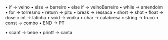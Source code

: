 •	if -> velho
•	else -> barreiro
•	else if -> velhoBarreiro
•	while -> amendoim
•	for -> torresmo
•	return -> pitu
•	break -> ressaca
•	short -> shot
•	float -> dose
•	int -> latinha
•	void -> vodka
•	char -> calabresa
•	string -> truco
•	const -> combo
•	END -> PT

•	scanf -> bebe
•	printf -> canta
